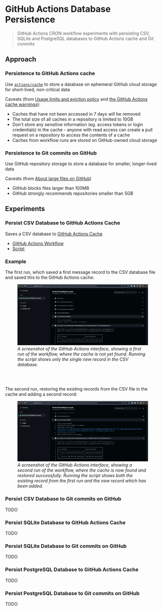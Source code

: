 # GitHub Actions Database Persistence

> GitHub Actions CRON workflow experiments with persisting CSV, SQLite and PostgreSQL databases to GitHub Actions cache and Git commits

## Approach

### Persistence to GitHub Actions cache

Use [`actions/cache`](https://github.com/actions/cache) to store a database on ephemeral GitHub cloud storage for short-lived, non-critical data

Caveats (from [Usage limits and eviction policy](https://docs.github.com/en/actions/using-workflows/caching-dependencies-to-speed-up-workflows#usage-limits-and-eviction-policy) and [the GitHub Actions cache warnings](https://docs.github.com/en/actions/using-workflows/caching-dependencies-to-speed-up-workflows#usage-limits-and-eviction-policy:~:text=Warning%3A%20Be%20mindful%20of%20the%20following%20when%20using%20caching%20with%20GitHub%20Actions)):

- Caches that have not been accessed in 7 days will be removed
- The total size of all caches in a repository is limited to 10GB
- Don't store any sensitive information (eg. access tokens or login credentials) in the cache - anyone with read access can create a pull request on a repository to access the contents of a cache
- Caches from workflow runs are stored on GitHub-owned cloud storage

### Persistence to Git commits on GitHub

Use GitHub repository storage to store a database for smaller, longer-lived data

Caveats (from [About large files on GitHub](https://docs.github.com/en/repositories/working-with-files/managing-large-files/about-large-files-on-github))

- GitHub blocks files larger than 100MB
- GitHub strongly recommends repositories smaller than 5GB

## Experiments

### Persist CSV Database to GitHub Actions Cache

Saves a CSV database to [GitHub Actions Cache](#persistence-to-github-actions-cache)

- [GitHub Actions Workflow](https://github.com/karlhorky/github-actions-database-persistence/blob/main/.github/workflows/persist-csv-database-to-cache.yml)
- [Script](https://github.com/karlhorky/github-actions-database-persistence/blob/main/scripts/createCsvDatabaseRecords.ts)

### Example

The first run, which saved a first message record to the CSV database file and saved this to the GitHub Actions cache:

<figure>
  <img src="persist-csv-database-to-cache-run-1.png" alt="" />
  <figcaption><em>A screenshot of the GitHub Actions interface, showing a first run of the workflow, where the cache is not yet found. Running the script shows only the single new record in the CSV database.</em></figcaption>
</figure>

<br />
<br />

The second run, restoring the existing records from the CSV file in the cache and adding a second record:

<figure>
  <img src="persist-csv-database-to-cache-run-2.png" alt="" />
  <figcaption><em>A screenshot of the GitHub Actions interface, showing a second run of the workflow, where the cache is now found and restored successfully. Running the script shows both the existing record from the first run and the new record which has been added.</em></figcaption>
</figure>

### Persist CSV Database to Git commits on GitHub

TODO

### Persist SQLite Database to GitHub Actions Cache

TODO

### Persist SQLite Database to Git commits on GitHub

TODO

### Persist PostgreSQL Database to GitHub Actions Cache

TODO

### Persist PostgreSQL Database to Git commits on GitHub

TODO
